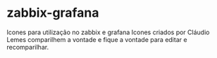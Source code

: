 # zabbix-grafana
Icones para utilização no zabbix e grafana
Icones criados por Cláudio Lemes  comparilhem a vontade e fique a vontade para editar e recomparilhar.

